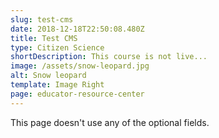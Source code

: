```yaml
---
slug: test-cms
date: 2018-12-18T22:50:08.480Z
title: Test CMS
type: Citizen Science
shortDescription: This course is not live...
image: /assets/snow-leopard.jpg
alt: Snow leopard
template: Image Right
page: educator-resource-center
---
```

This page doesn't use any of the optional fields.
